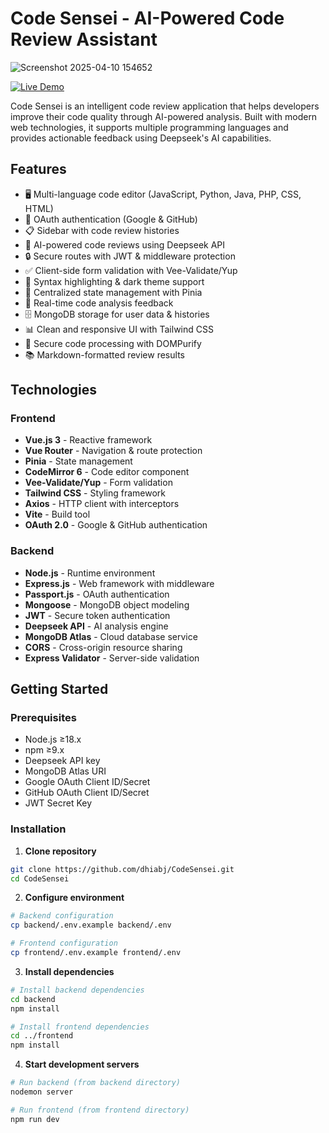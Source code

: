 # Code Sensei - AI-Powered Code Review Assistant

![Screenshot 2025-04-10 154652](https://github.com/user-attachments/assets/44dbc973-68db-425a-ad8c-d4b88711e124)

[![Live Demo](https://img.shields.io/badge/demo-live-brightgreen)](https://code-sensei-five.vercel.app/) 

Code Sensei is an intelligent code review application that helps developers improve their code quality through AI-powered analysis. Built with modern web technologies, it supports multiple programming languages and provides actionable feedback using Deepseek's AI capabilities.

## Features

- 🖥️ Multi-language code editor (JavaScript, Python, Java, PHP, CSS, HTML)
- 👥 OAuth authentication (Google & GitHub)
- 📋 Sidebar with code review histories
- 🤖 AI-powered code reviews using Deepseek API
- 🔒 Secure routes with JWT & middleware protection
- ✅ Client-side form validation with Vee-Validate/Yup
- 🎨 Syntax highlighting & dark theme support
- 🏪 Centralized state management with Pinia
- 📝 Real-time code analysis feedback
- 🗄️ MongoDB storage for user data & histories
- 📊 Clean and responsive UI with Tailwind CSS
- 🔐 Secure code processing with DOMPurify
- 📚 Markdown-formatted review results

## Technologies

### Frontend
- **Vue.js 3** - Reactive framework
- **Vue Router** - Navigation & route protection
- **Pinia** - State management
- **CodeMirror 6** - Code editor component
- **Vee-Validate/Yup** - Form validation
- **Tailwind CSS** - Styling framework
- **Axios** - HTTP client with interceptors
- **Vite** - Build tool
- **OAuth 2.0** - Google & GitHub authentication

### Backend
- **Node.js** - Runtime environment
- **Express.js** - Web framework with middleware
- **Passport.js** - OAuth authentication
- **Mongoose** - MongoDB object modeling
- **JWT** - Secure token authentication
- **Deepseek API** - AI analysis engine
- **MongoDB Atlas** - Cloud database service
- **CORS** - Cross-origin resource sharing
- **Express Validator** - Server-side validation

## Getting Started

### Prerequisites
- Node.js ≥18.x
- npm ≥9.x
- Deepseek API key
- MongoDB Atlas URI
- Google OAuth Client ID/Secret
- GitHub OAuth Client ID/Secret
- JWT Secret Key

### Installation

1. **Clone repository**
```bash
git clone https://github.com/dhiabj/CodeSensei.git
cd CodeSensei
```

2. **Configure environment**
```bash
# Backend configuration
cp backend/.env.example backend/.env

# Frontend configuration
cp frontend/.env.example frontend/.env
```

3. **Install dependencies**
```bash
# Install backend dependencies
cd backend
npm install

# Install frontend dependencies
cd ../frontend
npm install
```

4. **Start development servers**
```bash
# Run backend (from backend directory)
nodemon server

# Run frontend (from frontend directory)
npm run dev
```
